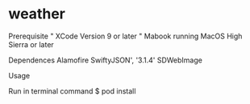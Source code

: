 # weather



Prerequisite
"	XCode Version 9 or later
"	Mabook running MacOS High Sierra or later


Dependences
	Alamofire
  SwiftyJSON', '3.1.4'
  SDWebImage


Usage

Run in terminal command
$ pod install
